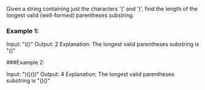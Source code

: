Given a string containing just the characters '(' and ')', find the length of the longest valid (well-formed) parentheses substring.

### Example 1:

Input: "(()"
Output: 2
Explanation: The longest valid parentheses substring is "()"

###Example 2:

Input: ")()())"
Output: 4
Explanation: The longest valid parentheses substring is "()()"